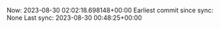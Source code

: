 Now: 2023-08-30 02:02:18.698148+00:00 Earliest commit since sync: None Last sync: 2023-08-30 00:48:25+00:00
